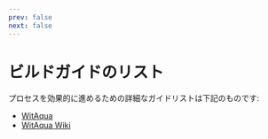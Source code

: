 ```yaml
---
prev: false
next: false
---
```

# ビルドガイドのリスト
プロセスを効果的に進めるための詳細なガイドリストは下記のものです:
- [WitAqua](/ja/developers/building)
- [WitAqua Wiki](/ja/developers/building-wiki)
